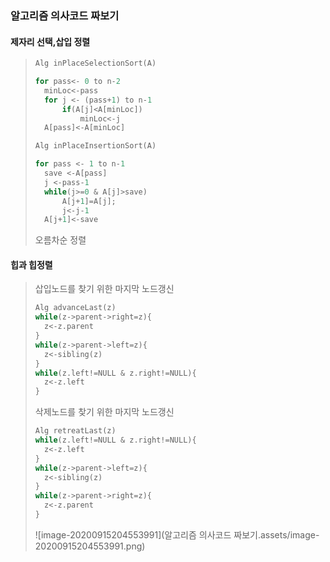 ### 알고리즘 의사코드 짜보기

#### 제자리 선택,삽입 정렬

>```c
>Alg inPlaceSelectionSort(A)
>
>for pass<- 0 to n-2
>	minLoc<-pass
>	for j <- (pass+1) to n-1
>		if(A[j]<A[minLoc])
>			minLoc<-j
>	A[pass]<-A[minLoc]
>```
>
>```c
>Alg inPlaceInsertionSort(A)
>
>for pass <- 1 to n-1
>	save <-A[pass]
>	j <-pass-1
>	while(j>=0 & A[j]>save)
>		A[j+1]=A[j];
>		j<-j-1
>	A[j+1]<-save
>```
>
>오름차순 정렬

#### 힙과 힙정렬

>
>
>삽입노드를 찾기 위한 마지막 노드갱신
>
>```c
>Alg advanceLast(z)
>while(z->parent->right=z){
>	z<-z.parent	
>}
>while(z->parent->left=z){
>	z<-sibling(z)
>}
>while(z.left!=NULL & z.right!=NULL){
>	z<-z.left
>}
>
>
>```
>
>삭제노드를 찾기 위한 마지막 노드갱신
>
>```c
>Alg retreatLast(z)
>while(z.left!=NULL & z.right!=NULL){
>	z<-z.left
>}    
>while(z->parent->left=z){
>	z<-sibling(z)
>}
>while(z->parent->right=z){
>	z<-z.parent	
>}
>
>```
>
>![image-20200915204553991](알고리즘 의사코드 짜보기.assets/image-20200915204553991.png)
>
>

